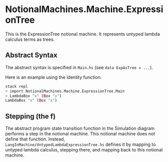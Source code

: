 # NotionalMachines.Machine.ExpressionTree

This is the ExpressionTree notional machine.
It represents untyped lambda calculus terms as trees.

## Abstract Syntax

The abstract syntax is specified in `Main.hs`
(see `data ExpAsTree = ...`).

Here is an example using the identity function:

```sh
stack repl
> import NotionalMachines.Machine.ExpressionTree.Main
> LambdaBox "x" (Box "x")
LambdaBox "x" (Box "x")
```

## Stepping (the f)

The abstract program state transition function
in the Simulation diagram performs a step in the notional machine.
This notional machine does not define that function.
Instead, `LangInMachine/UntypedLambdaExpressionTree.hs`
defines it by mapping to untyped lambda calculus, stepping there,
and mapping back to this notional machine.
